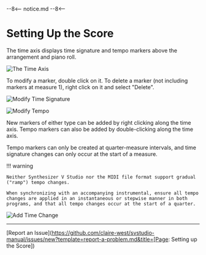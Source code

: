 --8<--
notice.md
--8<--

# Setting Up the Score

The time axis displays time signature and tempo markers above the arrangement and piano roll.

![The Time Axis](../img/quickstart/time-axis.png)

To modify a marker, double click on it. To delete a marker (not including markers at measure 1), right click on it and select "Delete".

![Modify Time Signature](../img/quickstart/time-signature.png)

![Modify Tempo](../img/quickstart/tempo.png)

New markers of either type can be added by right clicking along the time axis. Tempo markers can also be added by double-clicking along the time axis.

Tempo markers can only be created at quarter-measure intervals, and time signature changes can only occur at the start of a measure.

!!! warning

    Neither Synthesizer V Studio nor the MIDI file format support gradual ("ramp") tempo changes.

    When synchronizing with an accompanying instrumental, ensure all tempo changes are applied in an instantaneous or stepwise manner in both programs, and that all tempo changes occur at the start of a quarter.

![Add Time Change](../img/quickstart/time-axis-add-marker.png)

---

[Report an Issue](https://github.com/claire-west/svstudio-manual/issues/new?template=report-a-problem.md&title=[Page: Setting up the Score])
